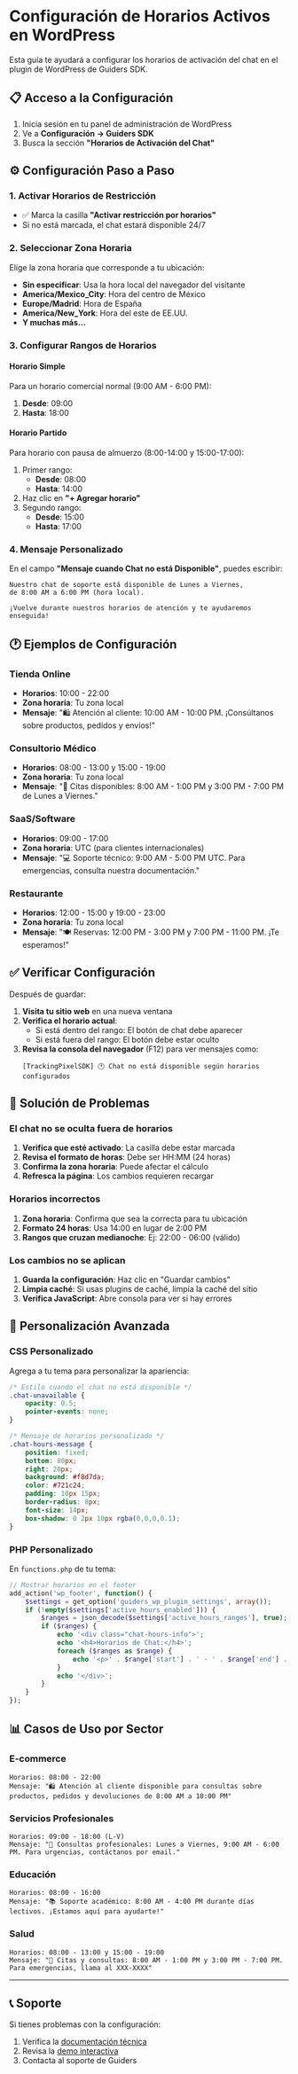 # Configuración de Horarios Activos en WordPress

Esta guía te ayudará a configurar los horarios de activación del chat en el plugin de WordPress de Guiders SDK.

## 📋 Acceso a la Configuración

1. Inicia sesión en tu panel de administración de WordPress
2. Ve a **Configuración → Guiders SDK**
3. Busca la sección **"Horarios de Activación del Chat"**

## ⚙️ Configuración Paso a Paso

### 1. Activar Horarios de Restricción

- ✅ Marca la casilla **"Activar restricción por horarios"**
- Si no está marcada, el chat estará disponible 24/7

### 2. Seleccionar Zona Horaria

Elige la zona horaria que corresponde a tu ubicación:

- **Sin especificar**: Usa la hora local del navegador del visitante
- **America/Mexico_City**: Hora del centro de México
- **Europe/Madrid**: Hora de España  
- **America/New_York**: Hora del este de EE.UU.
- **Y muchas más...**

### 3. Configurar Rangos de Horarios

#### Horario Simple
Para un horario comercial normal (9:00 AM - 6:00 PM):
1. **Desde**: 09:00
2. **Hasta**: 18:00

#### Horario Partido
Para horario con pausa de almuerzo (8:00-14:00 y 15:00-17:00):
1. Primer rango:
   - **Desde**: 08:00
   - **Hasta**: 14:00
2. Haz clic en **"+ Agregar horario"**
3. Segundo rango:
   - **Desde**: 15:00
   - **Hasta**: 17:00

### 4. Mensaje Personalizado

En el campo **"Mensaje cuando Chat no está Disponible"**, puedes escribir:

```
Nuestro chat de soporte está disponible de Lunes a Viernes, 
de 8:00 AM a 6:00 PM (hora local). 

¡Vuelve durante nuestros horarios de atención y te ayudaremos enseguida!
```

## 🕐 Ejemplos de Configuración

### Tienda Online
- **Horarios**: 10:00 - 22:00
- **Zona horaria**: Tu zona local
- **Mensaje**: "🛍️ Atención al cliente: 10:00 AM - 10:00 PM. ¡Consúltanos sobre productos, pedidos y envíos!"

### Consultorio Médico
- **Horarios**: 08:00 - 13:00 y 15:00 - 19:00
- **Zona horaria**: Tu zona local  
- **Mensaje**: "🏥 Citas disponibles: 8:00 AM - 1:00 PM y 3:00 PM - 7:00 PM de Lunes a Viernes."

### SaaS/Software
- **Horarios**: 09:00 - 17:00
- **Zona horaria**: UTC (para clientes internacionales)
- **Mensaje**: "💻 Soporte técnico: 9:00 AM - 5:00 PM UTC. Para emergencias, consulta nuestra documentación."

### Restaurante
- **Horarios**: 12:00 - 15:00 y 19:00 - 23:00
- **Zona horaria**: Tu zona local
- **Mensaje**: "🍽️ Reservas: 12:00 PM - 3:00 PM y 7:00 PM - 11:00 PM. ¡Te esperamos!"

## ✅ Verificar Configuración

Después de guardar:

1. **Visita tu sitio web** en una nueva ventana
2. **Verifica el horario actual**:
   - Si está dentro del rango: El botón de chat debe aparecer
   - Si está fuera del rango: El botón debe estar oculto
3. **Revisa la consola del navegador** (F12) para ver mensajes como:
   ```
   [TrackingPixelSDK] 🕐 Chat no está disponible según horarios configurados
   ```

## 🔧 Solución de Problemas

### El chat no se oculta fuera de horarios

1. **Verifica que esté activado**: La casilla debe estar marcada
2. **Revisa el formato de horas**: Debe ser HH:MM (24 horas)
3. **Confirma la zona horaria**: Puede afectar el cálculo
4. **Refresca la página**: Los cambios requieren recargar

### Horarios incorrectos

1. **Zona horaria**: Confirma que sea la correcta para tu ubicación
2. **Formato 24 horas**: Usa 14:00 en lugar de 2:00 PM
3. **Rangos que cruzan medianoche**: Ej: 22:00 - 06:00 (válido)

### Los cambios no se aplican

1. **Guarda la configuración**: Haz clic en "Guardar cambios"
2. **Limpia caché**: Si usas plugins de caché, limpia la caché del sitio
3. **Verifica JavaScript**: Abre consola para ver si hay errores

## 🎨 Personalización Avanzada

### CSS Personalizado

Agrega a tu tema para personalizar la apariencia:

```css
/* Estilo cuando el chat no está disponible */
.chat-unavailable {
    opacity: 0.5;
    pointer-events: none;
}

/* Mensaje de horarios personalizado */
.chat-hours-message {
    position: fixed;
    bottom: 80px;
    right: 20px;
    background: #f8d7da;
    color: #721c24;
    padding: 10px 15px;
    border-radius: 8px;
    font-size: 14px;
    box-shadow: 0 2px 10px rgba(0,0,0,0.1);
}
```

### PHP Personalizado

En `functions.php` de tu tema:

```php
// Mostrar horarios en el footer
add_action('wp_footer', function() {
    $settings = get_option('guiders_wp_plugin_settings', array());
    if (!empty($settings['active_hours_enabled'])) {
        $ranges = json_decode($settings['active_hours_ranges'], true);
        if ($ranges) {
            echo '<div class="chat-hours-info">';
            echo '<h4>Horarios de Chat:</h4>';
            foreach ($ranges as $range) {
                echo '<p>' . $range['start'] . ' - ' . $range['end'] . '</p>';
            }
            echo '</div>';
        }
    }
});
```

## 📊 Casos de Uso por Sector

### E-commerce
```
Horarios: 08:00 - 22:00
Mensaje: "🛍️ Atención al cliente disponible para consultas sobre productos, pedidos y devoluciones de 8:00 AM a 10:00 PM"
```

### Servicios Profesionales
```
Horarios: 09:00 - 18:00 (L-V)
Mensaje: "💼 Consultas profesionales: Lunes a Viernes, 9:00 AM - 6:00 PM. Para urgencias, contáctanos por email."
```

### Educación
```
Horarios: 08:00 - 16:00
Mensaje: "📚 Soporte académico: 8:00 AM - 4:00 PM durante días lectivos. ¡Estamos aquí para ayudarte!"
```

### Salud
```
Horarios: 08:00 - 13:00 y 15:00 - 19:00
Mensaje: "🏥 Citas y consultas: 8:00 AM - 1:00 PM y 3:00 PM - 7:00 PM. Para emergencias, llama al XXX-XXXX"
```

---

## 📞 Soporte

Si tienes problemas con la configuración:

1. Verifica la [documentación técnica](ACTIVE_HOURS.md)
2. Revisa la [demo interactiva](../examples/active-hours-demo.html)
3. Contacta al soporte de Guiders